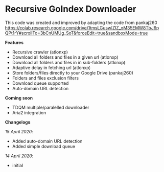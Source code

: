 # Recursive GoIndex Downloader

This code was created and improved by adapting the code from pankaj260 https://colab.research.google.com/drive/1tmsLGuswIZIZ_oM35EMW8TbJ6pQPt1rY#scrollTo=3bCnUMUg_SoT&forceEdit=true&sandboxMode=true

**Features**
- Recursive crawler (atlonxp)
- Download all folders and files in a given url (atlonxp)
- Download all folders and files in in sub-folders (atlonxp)
- Adaptive delay in fetching url (atlonxp)
- Store folders/files directly to your Google Drive (pankaj260)
- Folders and files exclusion filters
- Download queue supported
- Auto-domain URL detection

**Coming soon**
- TDQM multiple/paralelled downloader
- Aria2 integration

**Changelogs**

*15 April 2020*:
- Added auto-domain URL detection
- Added simple download queue

*14 April 2020*:
- initial
